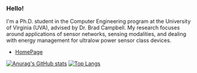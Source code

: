 ### Hello!

I'm a Ph.D. student in the Computer Engineering program at the University of Virginia (UVA), advised by Dr. Brad Campbell. My research focuses around applications of sensor networks, sensing modalities, and dealing with energy management for ultralow power sensor class devices.

- [HomePage](https://www.cs.virginia.edu/~gyx4bw)

[![Anurag's GitHub stats](https://github-readme-stats.vercel.app/api?username=viswajith-g&count_private=true&show_icons=true)](https://github.com/anuraghazra/github-readme-stats)
[![Top Langs](https://github-readme-stats.vercel.app/api/top-langs/?username=viswajith-g)](https://github.com/anuraghazra/github-readme-stats)



<!--
**viswajith-g/viswajith-g** is a ✨ _special_ ✨ repository because its `README.md` (this file) appears on your GitHub profile.

Here are some ideas to get you started:

- 🔭 I’m currently working on ...
- 🌱 I’m currently learning ...
- 👯 I’m looking to collaborate on ...
- 🤔 I’m looking for help with ...
- 💬 Ask me about ...
- 📫 How to reach me: ...
- 😄 Pronouns: ...
- ⚡ Fun fact: ...
-->
